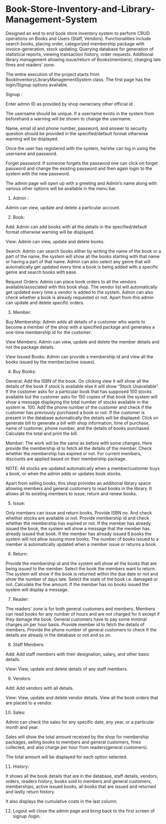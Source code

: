 # Book-Store-Inventory-and-Library-Management-System
Designed an end to end book store inventory system to perform CRUD operations on Books and Users (Staff, Vendors). Functionalities include search books, placing order, categorized membership package with invoice-generation, stock updating. Querying database for generation of statistical reports, viewing transaction history, order  requests. Additional library management allowing issue/return of Books(members), charging late fines and readers’ zone.

The entire execution of the project starts from BookInventoryLibraryManagementSystem class. The first page has the login/Signup options available.

Signup :

Enter admin ID as provided by shop owner/any other official id .

The username should be unique. If a username exists in the system from beforehand a warning will be shown to change the username.

Name, email id and phone number, password, and answer to security question should be provided in the specified/default format otherwise warning will be displayed.

Once the user has registered with the system, he/she can log in using the username and password.

Forget password: If someone forgets the password one can click on forget password and change the existing password and then again login to the system with the new password.

The admin page will open up with a greeting and Admin’s name along with various other options will be available in the menu bar.
1.	Admin : 

Admin can view, update and delete a particular account.

2.	Book:

Add: Admin can add books with all the details in the specified/default format otherwise warning will be displayed.

View: Admin can view, update and delete books.

Search: Admin can search books either by writing the name of the book or a part of the name, the system will show all the books starting with that name or having a part of that name. Admin can also select any genre that will automatically get updated every time a book is being added with a specific genre and search books with ease.

Request Orders: Admin can place book orders to all the vendors available/associated with this book shop. The vendor list will automatically get updated every time a vendor is added to the system. Admin can also check whether a book is already requested or not. Apart from this admin can update and delete specific orders.

3.	Member: 

Buy Membership: Admin adds all details of a customer who wants to become a member of the shop with a specified package and generates a one-time membership id for the customer.

View Members: Admin can view, update and delete the member details and not the package details.

View Issued Books: Admin can provide a membership id and view all the books issued by the member(active issues).

4.	Buy Books:

General: Add the ISBN of the book. On clicking view it will show all the details of the book if stock is available else it will show “Stock Unavailable”. If the customer asks for a particular book that has supposed 100 stocks available but the customer asks for 150 copies of that book the system will show a message displaying the total number of stocks available in the system ie. 100. Add the phone number of the customer and check if the customer has previously purchased a book or not. If the customer is present in the database automatically the details will be displayed. Click on generate bill to generate a bill with shop information, time of purchase, name of customer, phone number, and the details of books purchased. Calculate the total and print the bill.

Member: The work will be the same as before with some changes. Here provide the membership id to fetch all the details of the member. Check whether the membership has expired or not. For current members, discounts are applied based on their membership package.

NOTE: All stocks are updated automatically when a member/customer buys a book, or when the admin adds or updates book stocks.

Apart from selling books, this shop provides an additional library space allowing members and general customers to read books in the library. It allows all its existing members to issue, return and renew books.

5.	Issue: 

Only members can issue and return books.
Provide ISBN no. And check whether stocks are available or not. Provide membership id and check whether the membership has expired or not. If the member has already issued the book, the system will show a message that the member has already issued that book. If the member has already issued 6 books the system will not allow issuing more books. The number of books issued to a member is automatically updated when a member issue or returns a book.

6.	Return: 

Provide the membership id and the system will show all the books that are being issued to the member. Select the book the members want to return. The system will show if the book is returned within the due date or not and show the number of days late. Select the state of the book i.e. damaged or not. Calculate the fine amount. If the member has no books issued the system will display a message.

7.	Reader:

The readers' zone is for both general customers and members. Members can read books for any number of hours and are not charged for it except if they damage the book. General customers have to pay some minimal charges on per hour basis. Provide member id to fetch the details of members. Provide the phone number of general customers to check if the details are already in the database or not and so on.

8.	Staff Members:

Add: Add staff members with their designation, salary, and other basic details.

View: View, update and delete details of any staff members.

9.	Vendors:

Add: Add vendors with all details.

View: View, update and delete vendor details. View all the book orders that are placed to a vendor.

10.	Sales:

Admin can check the sales for any specific date, any year, or a particular month and year.

Sales will show the total amount received by the shop for membership packages, selling books to members and general customers, fines collected, and also charge per hour from readers(general customers).

The total amount will be displayed for each option selected.

11.	History:

It shows all the book details that are in the database, staff details, vendors, orders, readers history, books sold to members and general customers, memberships, active issued books, all books that are issued and returned and lastly return history.

It also displays the cumulative costs in the last column.

12.	Logout will close the admin page and bring back to the first screen of signup /login.


               

